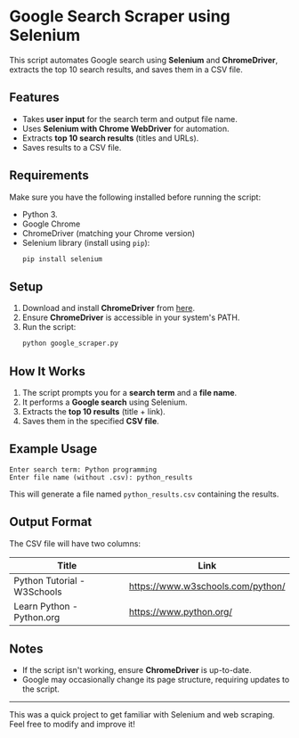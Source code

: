 # Google Search Scraper using Selenium

This script automates Google search using **Selenium** and **ChromeDriver**, extracts the top 10 search results, and saves them in a CSV file.

## Features
- Takes **user input** for the search term and output file name.
- Uses **Selenium with Chrome WebDriver** for automation.
- Extracts **top 10 search results** (titles and URLs).
- Saves results to a CSV file.

## Requirements
Make sure you have the following installed before running the script:
- Python 3.
- Google Chrome
- ChromeDriver (matching your Chrome version)
- Selenium library (install using `pip`):
  ```bash
  pip install selenium
  ```

## Setup
1. Download and install **ChromeDriver** from [here](https://chromedriver.chromium.org/downloads).  
2. Ensure **ChromeDriver** is accessible in your system's PATH.
3. Run the script:
   ```bash
   python google_scraper.py
   ```

## How It Works
1. The script prompts you for a **search term** and a **file name**.
2. It performs a **Google search** using Selenium.
3. Extracts the **top 10 results** (title + link).
4. Saves them in the specified **CSV file**.

## Example Usage
```
Enter search term: Python programming
Enter file name (without .csv): python_results
```
This will generate a file named `python_results.csv` containing the results.

## Output Format
The CSV file will have two columns:

| Title | Link |
|-------|------|
| Python Tutorial - W3Schools | https://www.w3schools.com/python/ |
| Learn Python - Python.org | https://www.python.org/ |

## Notes
- If the script isn't working, ensure **ChromeDriver** is up-to-date.
- Google may occasionally change its page structure, requiring updates to the script.

---

This was a quick project to get familiar with Selenium and web scraping. Feel free to modify and improve it!
